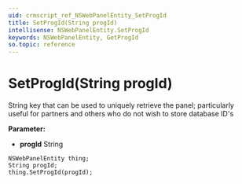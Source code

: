 ```yaml
---
uid: crmscript_ref_NSWebPanelEntity_SetProgId
title: SetProgId(String progId)
intellisense: NSWebPanelEntity.SetProgId
keywords: NSWebPanelEntity, GetProgId
so.topic: reference
---
```


# SetProgId(String progId)

String key that can be used to uniquely retrieve the panel; particularly useful for partners and others who do not wish to store database ID's

**Parameter:** 
* **progId** String

```crmscript
NSWebPanelEntity thing;
String progId;
thing.SetProgId(progId);
```

